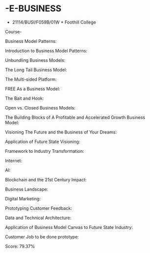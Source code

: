 # -E-BUSINESS
* 21114/BUSI/F059B/01W * Foothill College

Course-

Business Model Patterns:

Introduction to Business Model Patterns:

Unbundling Business Models:

The Long Tail Business Model:

The Multi-sided Platform:

FREE As a Business Model:

The Bait and Hook:

Open vs. Closed Business Models:

The Building Blocks of A Profitable and Accelerated Growth Business Model:

Visioning The Future and the Business of Your Dreams:

Application of Future State Visioning:

Framework to Industry Transformation:

Internet:

AI:

Blockchain and the 21st Century Impact:

Business Landscape:

Digital Marketing:

Prototyping Customer Feedback:

Data and Technical Architecture:

Application of  Business Model Canvas to Future State Industry:

Customer Job to be done prototype:

Score: 79.37%
